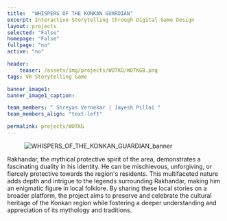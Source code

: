 ```yaml
---
title:  "WHISPERS OF THE KONKAN GUARDIAN"
excerpt: Interactive Storytelling through Digital Game Design
layout: projects   
selected: "False"
homepage: "False"
fullpage: "no"
active: "no"

header:
    teaser: /assets/img/projects/WOTKG/WOTKGB.png
tags: VR Storytelling Game  

banner_image1:
banner_image1_caption:

team_members: " Shreyas Vernekar | Jayesh Pillai "
team_members_align: "text-left"

permalink: projects/WOTKG
---
```


<figure class="align-center" style="width:100%;">
  <img src="{{ site.url }}{{ site.baseurl }}/assets/img/projects/WOTKG/WOTKGB.png" alt="WHISPERS_OF_THE_KONKAN_GUARDIAN_banner">
</figure>

Rakhandar, the mythical protective spirit of the area, demonstrates a
fascinating duality in his identity. He can be mischievous, unforgiving, or
fiercely protective towards the region's residents. This multifaceted nature
adds depth and intrigue to the legends surrounding Rakhandar, making him
an enigmatic figure in local folklore. By sharing these local stories on a
broader platform, the project aims to preserve and celebrate the cultural
heritage of the Konkan region while fostering a deeper understanding and
appreciation of its mythology and traditions.